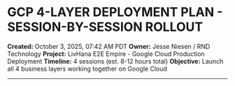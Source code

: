 # GCP 4-LAYER DEPLOYMENT PLAN - SESSION-BY-SESSION ROLLOUT

**Created:** October 3, 2025, 07:42 AM PDT
**Owner:** Jesse Niesen / RND Technology
**Project:** LivHana E2E Empire - Google Cloud Production Deployment
**Timeline:** 4 sessions (est. 8-12 hours total)
**Objective:** Launch all 4 business layers working together on Google Cloud

---
